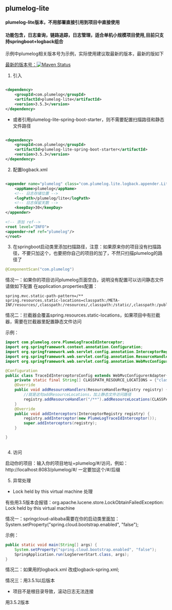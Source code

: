 ## plumelog-lite

#### plumelog-lite版本，不用部署直接引用到项目中直接使用

#### 功能包含，日志查询，链路追踪，日志管理，适合单机小规模项目使用,目前只支持springboot+logback组合

示例中plumelog相关版本号为示例，实际使用建议取最新的版本，最新的版如下

[最新的版本号：![Maven Status](https://maven-badges.herokuapp.com/maven-central/com.plumelog/plumelog-lite/badge.svg)](https://maven-badges.herokuapp.com/maven-central/com.plumelog/plumelog)


1. 引入

```xml

<dependency>
    <groupId>com.plumelog</groupId>
    <artifactId>plumelog-lite</artifactId>
    <version>3.5.3</version>
</dependency>

```

* 或者引用plumelog-lite-spring-boot-starter，则不需要配置扫描路径和静态文件路径


```xml

<dependency>
    <groupId>com.plumelog</groupId>
    <artifactId>plumelog-lite-spring-boot-starter</artifactId>
    <version>3.5.3</version>
</dependency>

```


2. 配置logback.xml

```xml

<appender name="plumelog" class="com.plumelog.lite.logback.appender.LiteAppender">
    <appName>plumelog</appName>
    <!-- 日志存储位置 -->
    <logPath>/plumelog/lite</logPath>
    <!-- 日志保留天数 -->
    <keepDay>30</keepDay>
</appender>
        
<!-- 添加 ref-->
<root level="INFO">
<appender-ref ref="plumelog"/>
</root>

```

3. 在springboot启动类里添加扫描路径，注意：如果原来你的项目没有扫描路径，不要只加这个，也要把你自己的项目的加了，不然只扫描plumelog的路径了

```java
@ComponentScan("com.plumelog")
```

情况一：如果你的项目访问plumelog页面空白，说明没有配置可以访问静态文件请做如下配置 在application.properties配置：

```properties
spring.mvc.static-path-pattern=/**
spring.resources.static-locations=classpath:/META-INF/resources/,classpath:/resources/,classpath:/static/,classpath:/public/
```

情况二：拦截器会覆盖spring.resources.static-locations，如果项目中有拦截器，需要在拦截器里配置静态文件访问

示例：

```java
import com.plumelog.core.PlumeLogTraceIdInterceptor;
import org.springframework.context.annotation.Configuration;
import org.springframework.web.servlet.config.annotation.InterceptorRegistry;
import org.springframework.web.servlet.config.annotation.ResourceHandlerRegistry;
import org.springframework.web.servlet.config.annotation.WebMvcConfigurerAdapter;

@Configuration
public class TraceIdInterceptorsConfig extends WebMvcConfigurerAdapter{
    private static final String[] CLASSPATH_RESOURCE_LOCATIONS = {"classpath:/META-INF/resources/", "classpath:/resources/", "classpath:/static/", "classpath:/public/"};
    @Override
    public void addResourceHandlers(ResourceHandlerRegistry registry) {
        //就是这句addResourceLocations，加上静态文件访问路径
        registry.addResourceHandler("/**").addResourceLocations(CLASSPATH_RESOURCE_LOCATIONS);
    }
    @Override
    public void addInterceptors(InterceptorRegistry registry) {
        registry.addInterceptor(new PlumeLogTraceIdInterceptor());
        super.addInterceptors(registry);
    }

}



```
4. 访问

启动你的项目：输入你的项目地址+plumelog/#/访问，例如：http://localhost:8083/plumelog/#/ 一定要加这个/#/后缀


5. 异常处理

* Lock held by this virtual machine 处理

有些用3.5版本会报错：org.apache.lucene.store.LockObtainFailedException: Lock held by this virtual machine

情况一：springcloud-alibaba需要在你的启动类里面加：System.setProperty("spring.cloud.bootstrap.enabled", "false");

示例：

```java
public static void main(String[] args) {
    System.setProperty("spring.cloud.bootstrap.enabled", "false");
    SpringApplication.run(LogServerStart.class, args);
}

```

情况二：如果用的logback.xml 改成logback-spring.xml;

情况三：用3.5.1以后版本

* 项目不是根目录导致，滚动日志无法连接

用3.5.2版本